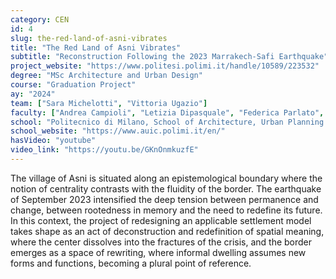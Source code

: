 ```yaml
---
category: CEN
id: 4
slug: the-red-land-of-asni-vibrates
title: "The Red Land of Asni Vibrates"
subtitle: "Reconstruction Following the 2023 Marrakech-Safi Earthquake"
project_website: "https://www.politesi.polimi.it/handle/10589/223532"
degree: "MSc Architecture and Urban Design"
course: "Graduation Project"
ay: "2024"
team: ["Sara Michelotti", "Vittoria Ugazio"]
faculty: ["Andrea Campioli", "Letizia Dipasquale", "Federica Parlato", "Stefania Viti"]
school: "Politecnico di Milano, School of Architecture, Urban Planning and Construction Engineering, Milan, Italy"
school_website: "https://www.auic.polimi.it/en/"
hasVideo: "youtube"
video_link: "https://youtu.be/GKnOnmkuzfE"
---
```


The village of Asni is situated along an epistemological boundary where the notion of centrality contrasts with the fluidity of the border. The earthquake of September 2023 intensified the deep tension between permanence and change, between rootedness in memory and the need to redefine its future. In this context, the project of redesigning an applicable settlement model takes shape as an act of deconstruction and redefinition of spatial meaning, where the center dissolves into the fractures of the crisis, and the border emerges as a space of rewriting, where informal dwelling assumes new forms and functions, becoming a plural point of reference.
